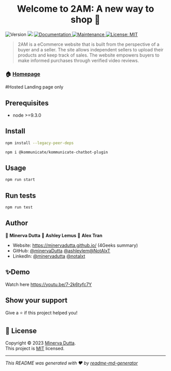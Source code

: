 <h1 align="center">Welcome to 2AM: A new way to shop 👋</h1>
<p>
  <img alt="Version" src="https://img.shields.io/badge/version-3.1.4-blue.svg?cacheSeconds=2592000" />
  <img src="https://img.shields.io/badge/node-%3E%3D9.3.0-blue.svg" />
  <a href="https://github.com/ashleylem/Group-1-Miami-PT42/blob/main/README.md" target="_blank">
    <img alt="Documentation" src="https://img.shields.io/badge/documentation-yes-brightgreen.svg" />
  </a>
  <a href="https://github.com/kefranabg/readme-md-generator/graphs/commit-activity" target="_blank">
    <img alt="Maintenance" src="https://img.shields.io/badge/Maintained%3F-yes-green.svg" />
  </a>
  <a href="https://github.com/ashleylem/Group-1-Miami-PT42/blob/main/LICENSE.md" target="_blank">
    <img alt="License: MIT" src="https://img.shields.io/badge/license-MIT-yellow.svg" />
  </a>
</p>

>  2AM is a eCommerce website that is built from the perspective of a buyer and a seller. The site allows independent sellers to upload their products and keep track of sales. The website empowers buyers to make informed purchases through verified video reviews.

### 🏠 [Homepage](https://idemoprojects.com/) 
#Hosted Landing page only

## Prerequisites

- node >=9.3.0

## Install

```sh
npm install --legacy-peer-deps
```
```sh
npm i @kommunicate/kommunicate-chatbot-plugin
```
## Usage

```sh
npm run start
```

## Run tests

```sh
npm run test
```

## Author

👤 **Minerva Dutta**
👤 **Ashley Lemus**
👤 **Alex Tran**

* Website: https://minervadutta.github.io/ (4Geeks summary)
* GitHub: [@minervaDutta](https://github.com/minervaDutta) [@ashleylem](https://github.com/ashleylem)[@NotAlxT](https://github.com/NotAlxT)
* LinkedIn: [@minervadutta](https://linkedin.com/in/minervadutta) [@notalxt](https://linkedin.com/in/notalxt)

## ✨Demo

Watch here https://youtu.be/7-2k6tyfc7Y




## Show your support

Give a ⭐️ if this project helped you!

## 📝 License

Copyright © 2023 [Minerva Dutta](https://github.com/minervaDutta).<br />
This project is [MIT](https://github.com/ashleylem/Group-1-Miami-PT42/blob/main/LICENSE) licensed.

***
_This README was generated with ❤️ by [readme-md-generator](https://github.com/kefranabg/readme-md-generator)_
